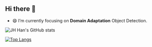 ## Hi there 👋

<!--
**h751410234/h751410234** is a ✨ _special_ ✨ repository because its `README.md` (this file) appears on your GitHub profile.

Here are some ideas to get you started:

- 🔭 I’m currently working on ...
- 🌱 I’m currently learning ...
- 👯 I’m looking to collaborate on ...
- 🤔 I’m looking for help with ...
- 💬 Ask me about ...
- 📫 How to reach me: ...
- 😄 Pronouns: ...
- ⚡ Fun fact: ...
-->

- 😄 I’m currently focusing on **Domain Adaptation** Object Detection.


![JH Han's GitHub stats](https://github-readme-stats.vercel.app/api?username=h751410234&show_icons=true&theme=tokyonight)

[![Top Langs](https://github-readme-stats.vercel.app/api/top-langs/?username=h751410234&layout=compact)](https://github.com/h751410234/github-readme-stats)


